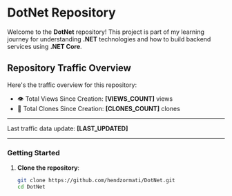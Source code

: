 # DotNet Repository

Welcome to the **DotNet** repository! This project is part of my learning journey for understanding **.NET** technologies and how to build backend services using **.NET Core**. 

## Repository Traffic Overview

Here's the traffic overview for this repository:

- 👁️ Total Views Since Creation: **[VIEWS_COUNT]** views
- 🔄 Total Clones Since Creation: **[CLONES_COUNT]** clones

---

Last traffic data update: **[LAST_UPDATED]**

---
### Getting Started

1. **Clone the repository**:
   ```bash
   git clone https://github.com/hendzormati/DotNet.git
   cd DotNet
